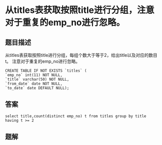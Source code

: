 <!--
 * @Author: your name
 * @Date: 2020-09-21 17:24:24
 * @LastEditTime: 2020-09-25 10:16:59
 * @LastEditors: your name
 * @Description: In User Settings Edit
 * @FilePath: \database-sql-combat\14.从titles表获取按照title进行分组2.md
-->
# 从titles表获取按照title进行分组，注意对于重复的emp_no进行忽略。

## 题目描述

从titles表获取按照title进行分组，每组个数大于等于2，给出title以及对应的数目t。
注意对于重复的emp_no进行忽略。

``` mysql
CREATE TABLE IF NOT EXISTS `titles` (
`emp_no` int(11) NOT NULL,
`title` varchar(50) NOT NULL,
`from_date` date NOT NULL,
`to_date` date DEFAULT NULL);
```

## 答案

``` mysql
select title,count(distinct emp_no) t from titles group by title having t >= 2
```

## 题解
